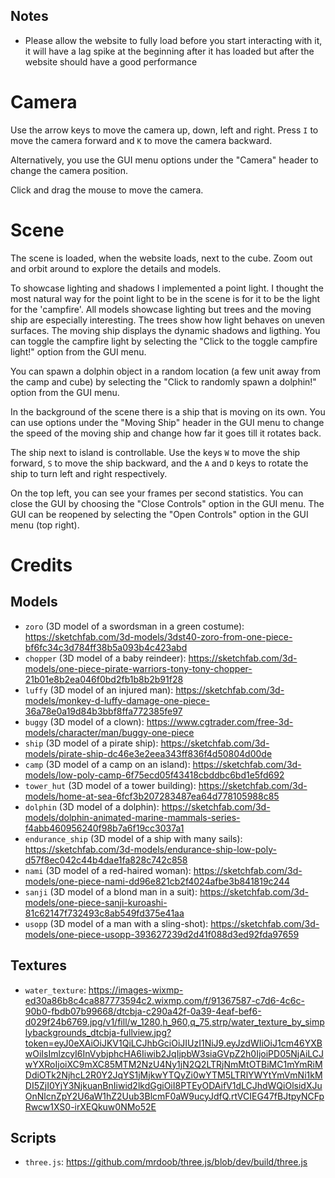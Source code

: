 ## Notes
* Please allow the website to fully load before you start interacting with it, it will have a lag spike at the beginning after it has loaded but after the website should have a good performance

# Camera
Use the arrow keys to move the camera up, down, left and right. Press `I` to move the camera forward and `K` to move the camera backward. 

Alternatively, you use the GUI menu options under the "Camera" header to change the camera position. 

Click and drag the mouse to move the camera. 

# Scene
The scene is loaded, when the website loads, next to the cube. Zoom out and orbit around to explore the details and models. 

To showcase lighting and shadows I implemented a point light. I thought the most natural way for the point light to be in the scene is for it to be the light for the 'campfire'. All models showcase lighting but trees and the moving ship are especially interesting. The trees show how light behaves on uneven surfaces. The moving ship displays the dynamic shadows and ligthing. You can toggle the campfire light by selecting the "Click to the toggle campfire light!" option from the GUI menu. 

You can spawn a dolphin object in a random location (a few unit away from the camp and cube) by selecting the "Click to randomly spawn a dolphin!" option from the GUI menu. 

In the background of the scene there is a ship that is moving on its own. You can use options under the "Moving Ship" header in the GUI menu to change the speed of the moving ship and change how far it goes till it rotates back. 

The ship next to island is controllable. Use the keys `W` to move the ship forward, `S` to move the ship backward, and the `A` and `D` keys to rotate the ship to turn left and right respectively.

On the top left, you can see your frames per second statistics. You can close the GUI by choosing the "Close Controls" option in the GUI menu. The GUI can be reopened by selecting the "Open Controls" option in the GUI menu (top right).

# Credits
## Models
* `zoro` (3D model of a swordsman in a green costume): https://sketchfab.com/3d-models/3dst40-zoro-from-one-piece-bf6fc34c3d784ff38b5a093b4c423abd
* `chopper` (3D model of a baby reindeer): https://sketchfab.com/3d-models/one-piece-pirate-warriors-tony-tony-chopper-21b01e8b2ea046f0bd2fb1b8b2b91f28
* `luffy` (3D model of an injured man): https://sketchfab.com/3d-models/monkey-d-luffy-damage-one-piece-36a78e0a19d84b3bbf8ffa772385fe97
* `buggy` (3D model of a clown): https://www.cgtrader.com/free-3d-models/character/man/buggy-one-piece
* `ship` (3D model of a pirate ship): https://sketchfab.com/3d-models/pirate-ship-dc46e3e2eea343ff836f4d50804d00de
* `camp` (3D model of a camp on an island): https://sketchfab.com/3d-models/low-poly-camp-6f75ecd05f43418cbddbc6bd1e5fd692
* `tower_hut` (3D model of a tower building): https://sketchfab.com/3d-models/home-at-sea-6fcf3b207283487ea64d778105988c85
* `dolphin` (3D model of a dolphin): https://sketchfab.com/3d-models/dolphin-animated-marine-mammals-series-f4abb460956240f98b7a6f19cc3037a1
* `endurance_ship` (3D model of a ship with many sails): https://sketchfab.com/3d-models/endurance-ship-low-poly-d57f8ec042c44b4dae1fa828c742c858
* `nami` (3D model of a red-haired woman): https://sketchfab.com/3d-models/one-piece-nami-dd96e821cb2f4024afbe3b841819c244
* `sanji` (3D model of a blond man in a suit): https://sketchfab.com/3d-models/one-piece-sanji-kuroashi-81c62147f732493c8ab549fd375e41aa
* `usopp` (3D model of a man with a sling-shot): https://sketchfab.com/3d-models/one-piece-usopp-393627239d2d41f088d3ed92fda97659
## Textures
* `water_texture`: https://images-wixmp-ed30a86b8c4ca887773594c2.wixmp.com/f/91367587-c7d6-4c6c-90b0-fbdb07b99668/dtcbja-c290a42f-0a39-4eaf-bef6-d029f24b6769.jpg/v1/fill/w_1280,h_960,q_75,strp/water_texture_by_simplybackgrounds_dtcbja-fullview.jpg?token=eyJ0eXAiOiJKV1QiLCJhbGciOiJIUzI1NiJ9.eyJzdWIiOiJ1cm46YXBwOiIsImlzcyI6InVybjphcHA6Iiwib2JqIjpbW3siaGVpZ2h0IjoiPD05NjAiLCJwYXRoIjoiXC9mXC85MTM2NzU4Ny1jN2Q2LTRjNmMtOTBiMC1mYmRiMDdiOTk2NjhcL2R0Y2JqYS1jMjkwYTQyZi0wYTM5LTRlYWYtYmVmNi1kMDI5ZjI0YjY3NjkuanBnIiwid2lkdGgiOiI8PTEyODAifV1dLCJhdWQiOlsidXJuOnNlcnZpY2U6aW1hZ2Uub3BlcmF0aW9ucyJdfQ.rtVCIEG47fBJtpyNCFpRwcw1XS0-irXEQkuw0NMo52E
## Scripts
* `three.js`: https://github.com/mrdoob/three.js/blob/dev/build/three.js

